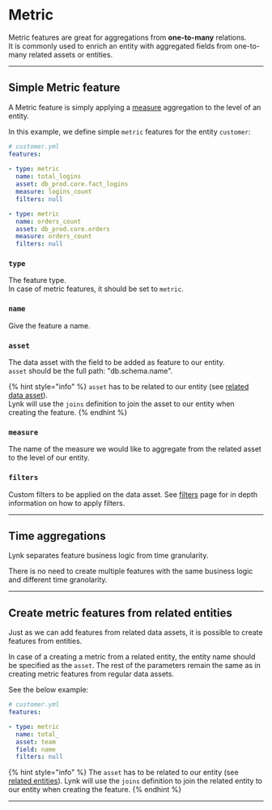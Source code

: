 # Metric

Metric features are great for aggregations from **one-to-many** relations.\
It is commonly used to enrich an entity with aggregated fields from one-to-many related assets or entities.

***

## Simple Metric feature

A Metric feature is simply applying a [measure](../data-assets.md#measures) aggregation to the level of an entity.

In this example, we define simple `metric` features for the entity `customer`:

```yaml
# customer.yml
features:
  
- type: metric
  name: total_logins
  asset: db_prod.core.fact_logins
  measure: logins_count
  filters: null

- type: metric
  name: orders_count
  asset: db_prod.core.orders
  measure: orders_count
  filters: null
```

### `type`

The feature type. \
In case of metric features, it should be set to `metric`.

### `name`

Give the feature a name.&#x20;

### `asset`

The data asset with the field to be added as feature to our entity.\
`asset` should be the full path: "db.schema.name".

{% hint style="info" %}
`asset` has to be related to our entity (see [related data asset](../entities/#related-assets)). \
Lynk will use the `joins` definition to join the asset to our entity when creating the feature.
{% endhint %}

### `measure`

The name of the measure we would like to aggregate from the related asset to the level of our entity.&#x20;

### `filters`

Custom filters to be applied on the data asset. See [filters](../data-assets/filters.md) page for in depth information on how to apply filters.

***

## Time aggregations

Lynk separates feature business logic from time granularity.&#x20;

There is no need to create multiple features with the same business logic and different time granolarity.&#x20;





***



## Create metric features from related entities

Just as we can add features from related data assets, it is possible to create features from entities.

In case of a creating a metric from a related entity, the entity name should be specified as the `asset`. The rest of the parameters remain the same as in creating metric features from regular data assets.

See the below example:

```yaml
# customer.yml
features: 

- type: metric
  name: total_
  asset: team
  field: name
  filters: null
```

{% hint style="info" %}
The `asset` has to be related to our entity (see [related entities](../entities/related-entities.md)). Lynk will use the `joins` definition to join the related entity to our entity when creating the feature.
{% endhint %}

***

